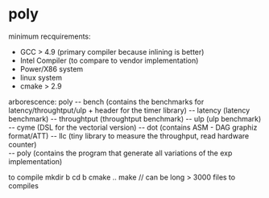 # poly

minimum recquirements:
  - GCC > 4.9 (primary compiler because inlining is better)
  - Intel Compiler (to compare to vendor implementation)
  - Power/X86 system 
  - linux system
  - cmake > 2.9
  
arborescence:
  poly -- bench (contains the benchmarks for latency/throughtput/ulp + header for the timer library)
          -- latency (latency benchmark)
          -- throughtput (throughtput benchmark)
          -- ulp (ulp benchmark)
       -- cyme (DSL for the vectorial version)
       -- dot (contains ASM - DAG graphiz format/ATT)
       -- llc (tiny library to measure the throughput, read hardware counter)  
       -- poly (contains the program that generate all variations of the exp implementation)
       
to compile
  mkdir b
  cd b
  cmake ..
  make // can be long > 3000 files to compiles
